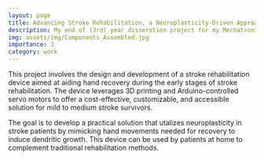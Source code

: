 ```yaml
---
layout: page
title: Advancing Stroke Rehabilitation, a Neuroplasticity-Driven Approach
description: My end of (3rd) year disseration project for my Mechatronics and Robotics MEng degree.
img: assets/img/Components_Assembled.jpg
importance: 3
category: work
---
```


This project involves the design and development of a stroke rehabilitation device aimed at aiding hand recovery during the early stages of stroke rehabilitation. The device leverages 3D printing and Arduino-controlled servo motors to offer a cost-effective, customizable, and accessible solution for mild to medium stroke survivors.

The goal is to develop a practical solution that utalizes neuroplasticity in stroke patients by mimicking hand movements needed for recovery to induce dendritic growth. This device can be used by patients at home to complement traditional rehabilitation methods.

<head>
    <style>
        /* Ensure all images have the same height and width */
        .img-fluid {
            width: 100%;   /* Makes the image responsive */
            height: auto;  /* Maintains aspect ratio */
            object-fit: cover; /* Ensures the images fill the container without distortion */
            max-width: 100%; /* Prevents images from exceeding container width */
        }

        /* Optionally, you can add a fixed size if you want all images to be exactly the same size */
        .img-custom {
            width: 300px;  /* Set the desired width */
            height: 200px; /* Set the desired height */
            object-fit: cover;  /* Ensures images do not stretch */
        }

        /* For alignment and uniform spacing */
        .row {
            margin-bottom: 20px; /* Adds space between rows */
        }

        .caption {
            text-align: center;
            font-size: 14px;
            margin-top: 10px;
        }
    </style>
</head>

<div class="row">
    <div class="col-sm mt-3 mt-md-0">
        {% include figure.liquid loading="eager" path="assets/img/Components/Components.jpg" title="Diagram of Components" class="img-fluid img-custom rounded z-depth-1" %}
    </div>
    <div class="col-sm mt-3 mt-md-0">
        {% include figure.liquid loading="eager" path="assets/img/Components_Asembly.jpg" title="Partially Built" class="img-fluid img-custom rounded z-depth-1" %}
    </div>
    <div class="col-sm mt-3 mt-md-0">
        {% include figure.liquid loading="eager" path="assets/img/Components_Completely_Assembled.jpg" title="Complete Device" class="img-fluid img-custom rounded z-depth-1" %}
    </div>
</div>

<div class="caption">
    Build Proccess of the Device
</div>

Bellow is the device without out the mount and circuitry attached for a better visual. The device has 2 states and two algoritms. Algo 1 will stretch each finger individually and then clench. Algo 2 will stretch all the fingers at once and then clench. These algorithms do each 5 times to save for time during demonstration as these algorithms will normally occur for about 10-15mins depending on the paitent. So a total of a 20 to 30min sessions. Additionally I've displayed the flow diagram. 

<div class="row justify-content-sm-center">
    <div class="col-sm-8 mt-3 mt-md-0">
        {% include figure.liquid path="assets/img/Components_Assembled.jpg" title="Components Without Circuitry_Mounted" class="img-fluid rounded z-depth-1" %}
    </div>
    <div class="col-sm-4 mt-3 mt-md-0">
        {% include figure.liquid path="assets/img/FlowDiagram.jpg" title="Flow Diagram of Code" class="img-fluid rounded z-depth-1" %}
    </div>
</div>
<div class="caption">
    Device without circuitry mounted. The flow diagram shows how the device operates.
</div>

Key features include:

    Personalized 3D-printed components for adjustable fit
    Predefined rehabilitation algorithms to target different muscle groups
    Affordable and adaptable design, integrating off-the-shelf electronics
    Iterative prototyping and testing, ensuring user comfort and effectiveness

This device aims to empower caregivers and patients with home-based rehabilitation options, complementing traditional therapy methods. The stroke rehabilitation device provides a low-cost, customizable solution for stroke patients to continue rehabilitation at home. Although challenges like achieving a full hand strech remain, the device complements traditional therapy methods and enhances the patient’s recovery process in theory. This project shows the potential of neuroplasticity-driven rehabilitation technologies to support stroke survivors in their journey to regain hand function at home, additionally hoping to relief pressure off of the UK's NHS.

